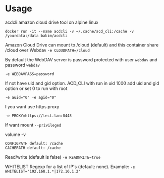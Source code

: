 # Usage
acdcli amazon cloud drive tool on alpine linux
```
docker run -it --name acdcli -v ~/.cache/acd_cli:/cache -v /yourdata:/data babim/acdcli
```
Amazon Cloud Drive can mount to /cloud (default) and this container share /cloud over Webdav
`-e CLOUDPATH=/cloud`

By default the WebDAV server is password protected with user `webdav` and password `webdav`
```
-e WEBDAVPASS=password
```

If not have uid and gid option. ACD_CLI with run in uid 1000 add uid and gid option
or set 0 to run with root
```
-e auid="0" -e agid="0"
```
I you want use https proxy
```
-e PROXY=https://test.lan:8443
```
If want mount
`--privileged`

volume -v
```
CONFIGPATH default: /cache
CACHEPATH default: /cache
```
Read/write (default is false)
`-e READWRITE=true`

WHITELIST Regexp for a list of IP's (default: none). Example: `-e WHITELIST='192.168.1.*|172.16.1.2'`
